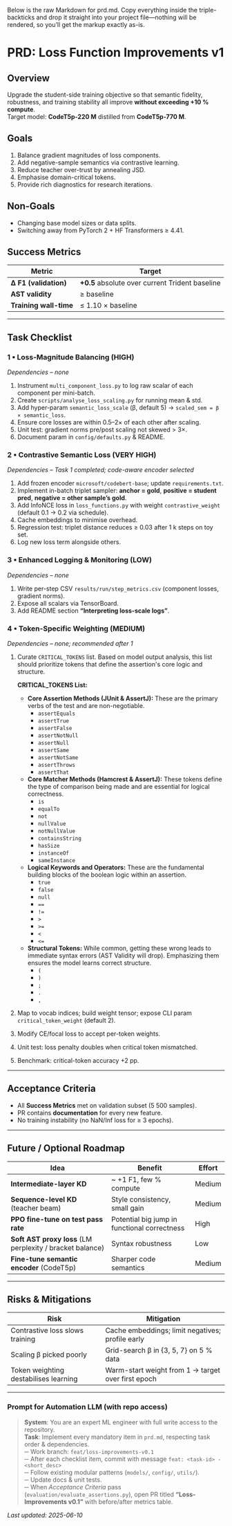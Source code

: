 Below is the raw Markdown for prd.md.
Copy everything inside the triple-backticks and drop it straight into your project file—nothing will be rendered, so you’ll get the markup exactly as-is.

# PRD: Loss Function Improvements v1

## Overview
Upgrade the student-side training objective so that semantic fidelity, robustness, and training stability all improve **without exceeding +10 % compute**.  
Target model: **CodeT5p-220 M** distilled from **CodeT5p-770 M**.

## Goals
1. Balance gradient magnitudes of loss components.  
2. Add negative-sample semantics via contrastive learning.  
3. Reduce teacher over-trust by annealing JSD.  
4. Emphasise domain-critical tokens.  
5. Provide rich diagnostics for research iterations.

## Non-Goals
* Changing base model sizes or data splits.  
* Switching away from PyTorch 2 + HF Transformers ≥ 4.41.

## Success Metrics

| Metric | Target |
| ------- | ------ |
| **Δ F1 (validation)** | **+0.5** absolute over current Trident baseline |
| **AST validity** | ≥ baseline |
| **Training wall-time** | ≤ 1.10 × baseline |

---

## Task Checklist

### 1 ▪ Loss-Magnitude Balancing (HIGH)  
*Dependencies – none*
1. Instrument `multi_component_loss.py` to log raw scalar of each component per mini-batch.  
2. Create `scripts/analyse_loss_scaling.py` for running mean & std.  
3. Add hyper-param `semantic_loss_scale` (β, default 5) → `scaled_sem = β × semantic_loss`.  
4. Ensure core losses are within 0.5–2× of each other after scaling.  
5. Unit test: gradient norms pre/post scaling not skewed > 3×.  
6. Document param in `config/defaults.py` & README.

### 2 ▪ Contrastive Semantic Loss (VERY HIGH)  
*Dependencies – Task 1 completed; code-aware encoder selected*
1. Add frozen encoder `microsoft/codebert-base`; update `requirements.txt`.  
2. Implement in-batch triplet sampler: **anchor = gold**, **positive = student pred**, **negative = other sample’s gold**.  
3. Add InfoNCE loss in `loss_functions.py` with weight `contrastive_weight` (default 0.1 → 0.2 via schedule).  
4. Cache embeddings to minimise overhead.  
5. Regression test: triplet distance reduces ≥ 0.03 after 1 k steps on toy set.  
6. Log new loss term alongside others.

### 3 ▪ Enhanced Logging & Monitoring (LOW)  
*Dependencies – none*
1. Write per-step CSV `results/run/step_metrics.csv` (component losses, gradient norms).  
2. Expose all scalars via TensorBoard.  
3. Add README section **“Interpreting loss-scale logs”**.

### 4 ▪ Token-Specific Weighting (MEDIUM)  
*Dependencies – none; recommended after 1*
1. Curate `CRITICAL_TOKENS` list. Based on model output analysis, this list should prioritize tokens that define the assertion's core logic and structure.

    **CRITICAL_TOKENS List:**

    *   **Core Assertion Methods (JUnit & AssertJ):** These are the primary verbs of the test and are non-negotiable.
        *   `assertEquals`
        *   `assertTrue`
        *   `assertFalse`
        *   `assertNotNull`
        *   `assertNull`
        *   `assertSame`
        *   `assertNotSame`
        *   `assertThrows`
        *   `assertThat`
    *   **Core Matcher Methods (Hamcrest & AssertJ):** These tokens define the type of comparison being made and are essential for logical correctness.
        *   `is`
        *   `equalTo`
        *   `not`
        *   `nullValue`
        *   `notNullValue`
        *   `containsString`
        *   `hasSize`
        *   `instanceOf`
        *   `sameInstance`
    *   **Logical Keywords and Operators:** These are the fundamental building blocks of the boolean logic within an assertion.
        *   `true`
        *   `false`
        *   `null`
        *   `==`
        *   `!=`
        *   `>`
        *   `>=`
        *   `<`
        *   `<=`
    *   **Structural Tokens:** While common, getting these wrong leads to immediate syntax errors (AST Validity will drop). Emphasizing them ensures the model learns correct structure.
        *   `(`
        *   `)`
        *   `;`
        *   `.`
        *   `,`
2. Map to vocab indices; build weight tensor; expose CLI param `critical_token_weight` (default 2).  
3. Modify CE/focal loss to accept per-token weights.  
4. Unit test: loss penalty doubles when critical token mismatched.  
5. Benchmark: critical-token accuracy +2 pp.

---

## Acceptance Criteria
* All **Success Metrics** met on validation subset (5 500 samples).  
* PR contains **documentation** for every new feature.  
* No training instability (no NaN/Inf loss for ≥ 3 epochs).

---

## Future / Optional Roadmap

| Idea | Benefit | Effort |
| --- | --- | --- |
| **Intermediate-layer KD** | ~ +1 F1, few % compute | Medium |
| **Sequence-level KD** (teacher beam) | Style consistency, small gain | Medium |
| **PPO fine-tune on test pass rate** | Potential big jump in functional correctness | High |
| **Soft AST proxy loss** (LM perplexity / bracket balance) | Syntax robustness | Low |
| **Fine-tune semantic encoder** (CodeT5p) | Sharper code semantics | Medium |

---

## Risks & Mitigations

| Risk | Mitigation |
| ---- | ---------- |
| Contrastive loss slows training | Cache embeddings; limit negatives; profile early |
| Scaling β picked poorly | Grid-search β in {3, 5, 7} on 5 % data |
| Token weighting destabilises learning | Warm-start weight from 1 → target over first epoch |

---

### Prompt for Automation LLM (with repo access)

> **System**: You are an expert ML engineer with full write access to the repository.  
> **Task**: Implement every mandatory item in `prd.md`, respecting task order & dependencies.  
> ─ Work branch: `feat/loss-improvements-v0.1`  
> ─ After each checklist item, commit with message `feat: <task-id> - <short_desc>`  
> ─ Follow existing modular patterns (`models/`, `config/`, `utils/`).  
> ─ Update docs & unit tests.  
> ─ When *Acceptance Criteria* pass (`evaluation/evaluate_assertions.py`), open PR titled **“Loss-Improvements v0.1”** with before/after metrics table.

*Last updated: 2025-06-10*
